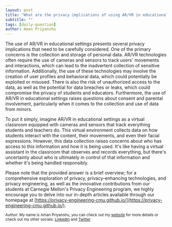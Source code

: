 ```yaml
---
layout: post
title: "What are the privacy implications of using AR/VR in educational settings?"
subtitle: ""
tags: [daily-question]
author: Aman Priyanshu
---
```


The use of AR/VR in educational settings presents several privacy implications that need to be carefully considered. One of the primary concerns is the collection and storage of personal data. AR/VR technologies often require the use of cameras and sensors to track users' movements and interactions, which can lead to the inadvertent collection of sensitive information. Additionally, the use of these technologies may involve the creation of user profiles and behavioral data, which could potentially be exploited or misused. There is also the risk of unauthorized access to the data, as well as the potential for data breaches or leaks, which could compromise the privacy of students and educators. Furthermore, the use of AR/VR in educational settings raises questions about consent and parental involvement, particularly when it comes to the collection and use of data from minors.

To put it simply, imagine AR/VR in educational settings as a virtual classroom equipped with cameras and sensors that track everything students and teachers do. This virtual environment collects data on how students interact with the content, their movements, and even their facial expressions. However, this data collection raises concerns about who has access to this information and how it is being used. It's like having a virtual assistant in the classroom that observes and records everything, but there's uncertainty about who is ultimately in control of that information and whether it's being handled responsibly.

Please note that the provided answer is a brief overview; for a comprehensive exploration of privacy, privacy-enhancing technologies, and privacy engineering, as well as the innovative contributions from our students at Carnegie Mellon's Privacy Engineering program, we highly encourage you to delve into our in-depth articles available through our homepage at [https://privacy-engineering-cmu.github.io/](https://privacy-engineering-cmu.github.io/).

<small>Author: My name is Aman Priyanshu, you can check out my [website](https://amanpriyanshu.github.io/) for more details or check out my other socials: [LinkedIn](https://www.linkedin.com/in/aman-priyanshu/) and [Twitter](https://twitter.com/AmanPriyanshu6)</small>
